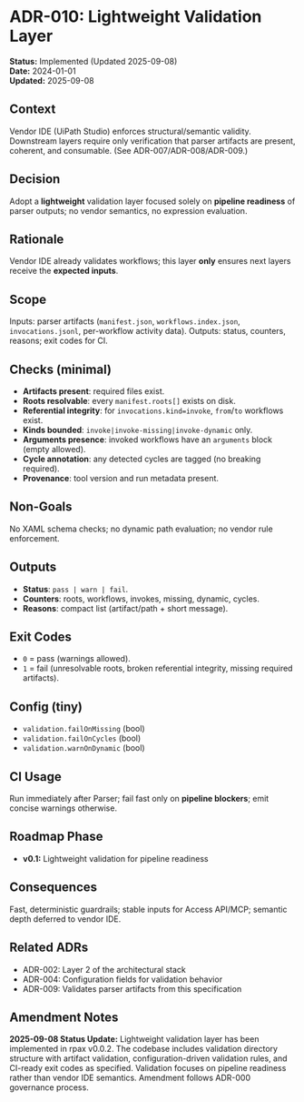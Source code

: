 # ADR-010: Lightweight Validation Layer

**Status:** Implemented (Updated 2025-09-08)  
**Date:** 2024-01-01  
**Updated:** 2025-09-08

## Context

Vendor IDE (UiPath Studio) enforces structural/semantic validity. Downstream layers require only verification that parser artifacts are present, coherent, and consumable. (See ADR-007/ADR-008/ADR-009.)

## Decision

Adopt a **lightweight** validation layer focused solely on **pipeline readiness** of parser outputs; no vendor semantics, no expression evaluation.

## Rationale

Vendor IDE already validates workflows; this layer **only** ensures next layers receive the **expected inputs**.

## Scope

Inputs: parser artifacts (`manifest.json`, `workflows.index.json`, `invocations.jsonl`, per-workflow activity data).
Outputs: status, counters, reasons; exit codes for CI.

## Checks (minimal)

* **Artifacts present**: required files exist.
* **Roots resolvable**: every `manifest.roots[]` exists on disk.
* **Referential integrity**: for `invocations.kind=invoke`, `from`/`to` workflows exist.
* **Kinds bounded**: `invoke|invoke-missing|invoke-dynamic` only.
* **Arguments presence**: invoked workflows have an `arguments` block (empty allowed).
* **Cycle annotation**: any detected cycles are tagged (no breaking required).
* **Provenance**: tool version and run metadata present.

## Non-Goals

No XAML schema checks; no dynamic path evaluation; no vendor rule enforcement.

## Outputs

* **Status**: `pass | warn | fail`.
* **Counters**: roots, workflows, invokes, missing, dynamic, cycles.
* **Reasons**: compact list (artifact/path + short message).

## Exit Codes

* `0` = pass (warnings allowed).
* `1` = fail (unresolvable roots, broken referential integrity, missing required artifacts).

## Config (tiny)

* `validation.failOnMissing` (bool)
* `validation.failOnCycles` (bool)
* `validation.warnOnDynamic` (bool)

## CI Usage

Run immediately after Parser; fail fast only on **pipeline blockers**; emit concise warnings otherwise.

## Roadmap Phase

* **v0.1:** Lightweight validation for pipeline readiness

## Consequences

Fast, deterministic guardrails; stable inputs for Access API/MCP; semantic depth deferred to vendor IDE.

## Related ADRs

* ADR-002: Layer 2 of the architectural stack
* ADR-004: Configuration fields for validation behavior
* ADR-009: Validates parser artifacts from this specification

## Amendment Notes

**2025-09-08 Status Update:** Lightweight validation layer has been implemented in rpax v0.0.2. The codebase includes validation directory structure with artifact validation, configuration-driven validation rules, and CI-ready exit codes as specified. Validation focuses on pipeline readiness rather than vendor IDE semantics. Amendment follows ADR-000 governance process.
